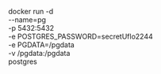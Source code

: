 docker run -d \
--name=pg \
-p 5432:5432 \
-e POSTGRES_PASSWORD=secretUflo2244 \
-e PGDATA=/pgdata \
-v /pgdata:/pgdata \
postgres